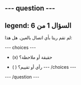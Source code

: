 --- question ---
---
legend: السؤال 1 من 6
---

لم تقم ريتا بأي اتصال بالعين. هل هذا:

--- choices ---
- (x) حقيقة أو ملاحظة؟

- ( ) رأي أو تقييم؟ --- /choices ---

--- /question ---
